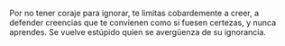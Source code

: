 Por no tener coraje para ignorar, te limitas cobardemente a creer, a defender creencias que te convienen como si fuesen certezas, y nunca aprendes. Se vuelve estúpido quien se avergüenza de su ignorancia.